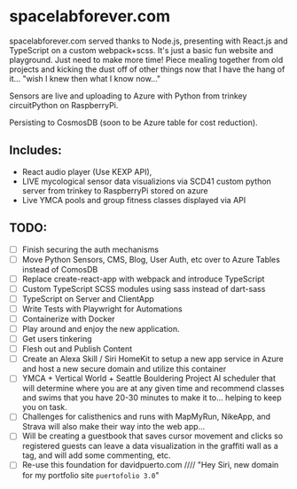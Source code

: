 # spacelabforever.com
spacelabforever.com served thanks to Node.js, presenting with React.js and TypeScript on a custom webpack+scss. It's just a basic fun website and playground.  Just need to make more time! Piece mealing together from old projects and kicking the dust off of other things now that I have the hang of it...  "wish I knew then what I know now..."

Sensors are live and uploading to Azure with Python from trinkey circuitPython on RaspberryPi.

Persisting to CosmosDB (soon to be Azure table for cost reduction). 

## Includes: 
-  React audio player (Use KEXP API),
-  LIVE mycological sensor data visualizions via SCD41 custom python server from trinkey to RaspberryPi stored on azure
-  Live YMCA pools and group fitness classes displayed via API

## TODO:
- [ ] Finish securing the auth mechanisms
- [ ] Move Python Sensors, CMS, Blog, User Auth, etc over to Azure Tables instead of ComosDB
- [ ] Replace create-react-app with webpack and introduce TypeScript
- [ ] Custom TypeScript SCSS modules using sass instead of dart-sass
- [ ] TypeScript on Server and ClientApp
- [ ] Write Tests with Playwright for Automations
- [ ] Containerize with Docker
- [ ] Play around and enjoy the new application. 
- [ ] Get users tinkering
- [ ] Flesh out and Publish Content
- [ ] Create an Alexa Skill / Siri HomeKit to setup a new app service in Azure and host a new secure domain and utilize this container
- [ ] YMCA + Vertical World + Seattle Bouldering Project AI scheduler that will determine where you are at any given time and recommend classes and swims that you have 20-30 minutes to make it to... helping to keep you on task.
- [ ] Challenges for calisthenics and runs with MapMyRun, NikeApp, and Strava will also make their way into the web app...
- [ ] Will be creating a guestbook that saves cursor movement and clicks so registered guests can leave a data visualization in the graffiti wall as a tag, and will add some commenting, etc.
- [ ] Re-use this foundation for davidpuerto.com //// "Hey Siri, new domain for my portfolio site `puertofolio 3.0`"